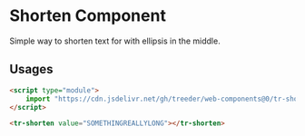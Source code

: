 # Shorten Component

Simple way to shorten text for with ellipsis in the middle. 

## Usages

```html
<script type="module">
    import "https://cdn.jsdelivr.net/gh/treeder/web-components@0/tr-shorten/tr-shorten.js"
</script>

<tr-shorten value="SOMETHINGREALLYLONG"></tr-shorten> 
```

